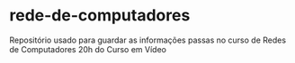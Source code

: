 # rede-de-computadores
 Repositório usado para guardar as informações passas no curso de Redes de Computadores 20h do Curso em Vídeo